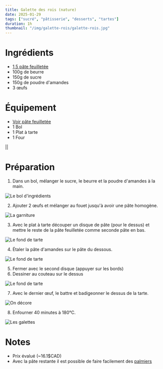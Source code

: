 ```yaml
---
title: Galette des rois (nature)
date: 2025-01-29
tags: ["sucré", "pâtisserie", "desserts", "tartes"]
duration: 1h
thumbnail: "/img/galette-rois/galette-rois.jpg"
---
```


# Ingrédients

+ [1,5 pâte feuilletée](/recettes/pate-feuilletee)
+ 100g de beurre
+ 150g de sucre
+ 150g de poudre d'amandes
+ 3 œufs

# Équipement

+ [Voir pâte feuilletée](/recettes/pate-sucree)
+ 1 Bol
+ 1 Plat à tarte
+ 1 Four

||

# Préparation

1. Dans un bol, mélanger le sucre, le beurre et la poudre d'amandes à la main.

![Le bol d'ingrédients](/img/galette-rois/galette-rois-step-1.jpg)

2. Ajouter 2 œufs et mélanger au fouet jusqu'à avoir une pâte homogène.

![La garniture](/img/galette-rois/galette-rois-step-2.jpg)

3. Avec le plat à tarte découper un disque de pâte (pour le dessus) et mettre le
reste de la pâte feuilletée comme seconde pâte en bas.

![Le fond de tarte](/img/galette-rois/galette-rois-step-3.jpg)

4. Étaler la pâte d'amandes sur le pâte du dessous.

![Le fond de tarte](/img/galette-rois/galette-rois-step-4.jpg)

5. Fermer avec le second disque (appuyer sur les bords)
6. Dessiner au couteau sur le dessus

![Le fond de tarte](/img/galette-rois/galette-rois-step-6.jpg)

7. Avec le dernier œuf, le battre et badigeonner le dessus de la tarte.

![On décore](/img/galette-rois/galette-rois-step-7.jpg)

8. Enfourner 40 minutes à 180°C.

![Les galettes](/img/galette-rois/galette-rois-step-8.jpg)

# Notes

+ Prix évalué (~16.1$CAD)
+ Avec la pâte restante il est possible de faire facilement des [palmiers](/recettes/palmiers)